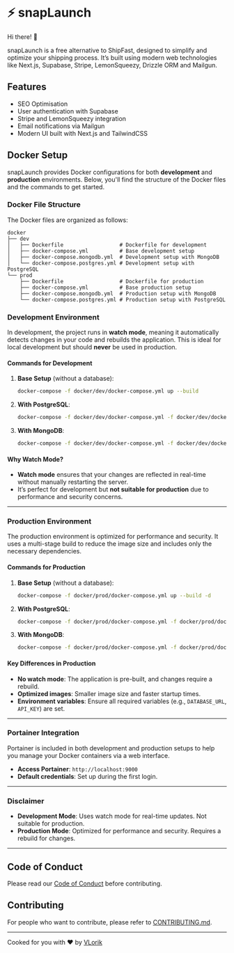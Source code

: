 # ⚡ snapLaunch

Hi there! 👋

snapLaunch is a free alternative to ShipFast, designed to simplify and optimize your shipping process. It’s built using modern web technologies like Next.js, Supabase, Stripe, LemonSqueezy, Drizzle ORM and Mailgun.


## Features

- SEO Optimisation
- User authentication with Supabase
- Stripe and LemonSqueezy integration
- Email notifications via Mailgun
- Modern UI built with Next.js and TailwindCSS

## Docker Setup

snapLaunch provides Docker configurations for both **development** and **production** environments. Below, you'll find the structure of the Docker files and the commands to get started.

### Docker File Structure
 
The Docker files are organized as follows:
  
```
docker
├── dev
│   ├── Dockerfile                  # Dockerfile for development
│   ├── docker-compose.yml          # Base development setup
│   ├── docker-compose.mongodb.yml  # Development setup with MongoDB
│   └── docker-compose.postgres.yml # Development setup with PostgreSQL
└── prod
    ├── Dockerfile                  # Dockerfile for production
    ├── docker-compose.yml          # Base production setup
    ├── docker-compose.mongodb.yml  # Production setup with MongoDB
    └── docker-compose.postgres.yml # Production setup with PostgreSQL
```

### Development Environment

In development, the project runs in **watch mode**, meaning it automatically detects changes in your code and rebuilds the application. This is ideal for local development but should **never** be used in production.

#### Commands for Development

1. **Base Setup** (without a database):

   ```bash
   docker-compose -f docker/dev/docker-compose.yml up --build
   ```

2. **With PostgreSQL**:

   ```bash
   docker-compose -f docker/dev/docker-compose.yml -f docker/dev/docker-compose.postgres.yml up --build
   ```

3. **With MongoDB**:
   ```bash
   docker-compose -f docker/dev/docker-compose.yml -f docker/dev/docker-compose.mongodb.yml up --build
   ```

#### Why Watch Mode?

- **Watch mode** ensures that your changes are reflected in real-time without manually restarting the server.
- It’s perfect for development but **not suitable for production** due to performance and security concerns.

---

### Production Environment

The production environment is optimized for performance and security. It uses a multi-stage build to reduce the image size and includes only the necessary dependencies.

#### Commands for Production

1. **Base Setup** (without a database):

   ```bash
   docker-compose -f docker/prod/docker-compose.yml up --build -d
   ```

2. **With PostgreSQL**:

   ```bash
   docker-compose -f docker/prod/docker-compose.yml -f docker/prod/docker-compose.postgres.yml up --build -d
   ```

3. **With MongoDB**:
   ```bash
   docker-compose -f docker/prod/docker-compose.yml -f docker/prod/docker-compose.mongodb.yml up --build -d
   ```

#### Key Differences in Production

- **No watch mode**: The application is pre-built, and changes require a rebuild.
- **Optimized images**: Smaller image size and faster startup times.
- **Environment variables**: Ensure all required variables (e.g., `DATABASE_URL`, `API_KEY`) are set.

---

### Portainer Integration

Portainer is included in both development and production setups to help you manage your Docker containers via a web interface.

- **Access Portainer**: `http://localhost:9000`
- **Default credentials**: Set up during the first login.

---

### Disclaimer

- **Development Mode**: Uses watch mode for real-time updates. Not suitable for production.
- **Production Mode**: Optimized for performance and security. Requires a rebuild for changes.

---

<!-- ## Docs -->

<!-- For full documentation, visit: [snapLaunch Docs](https://snapLaunch.vlorik.com/docs) -->

## Code of Conduct

Please read our [Code of Conduct](CODE_OF_CONDUCT.md) before contributing.

## Contributing

For people who want to contribute, please refer to [CONTRIBUTING.md](CONTRIBUTING.md).

---

Cooked for you with ❤️ by [VLorik](https://vlorik.com)

